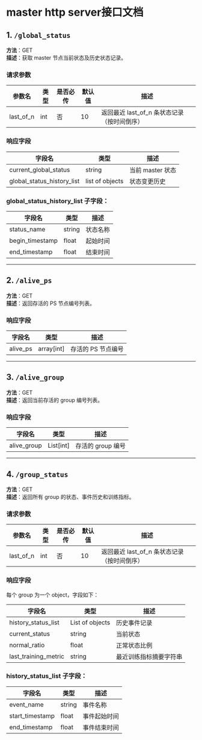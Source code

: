 # master http server接口文档

## 1. `/global_status`

**方法**：GET  
**描述**：获取 master 节点当前状态及历史状态记录。

### 请求参数

| 参数名       | 类型   | 是否必传 | 默认值 | 描述                       |
|------------|--------|--------|------|--------------------------|
| last_of_n  | int    | 否     | 10   | 返回最近 last_of_n 条状态记录（按时间倒序） |

### 响应字段


| 字段名                     | 类型            | 描述             |
| -------------------------- | --------------- | ---------------- |
| current_global_status      | string          | 当前 master 状态 |
| global_status_history_list | list of objects | 状态变更历史     |

### global_status_history_list 子字段：

| 字段名          | 类型   | 描述     |
| --------------- | ------ | -------- |
| status_name     | string | 状态名称 |
| begin_timestamp | float  | 起始时间 |
| end_timestamp   | float  | 结束时间 |

---

## 2. `/alive_ps`

**方法**：GET  
**描述**：返回存活的 PS 节点编号列表。

### 响应字段

| 字段名   | 类型       | 描述               |
| -------- | ---------- | ------------------ |
| alive_ps | array[int] | 存活的 PS 节点编号 |

---

## 3. `/alive_group`

**方法**：GET  
**描述**：返回当前存活的 group 编号列表。

### 响应字段

| 字段名      | 类型      | 描述              |
| ----------- | --------- | ----------------- |
| alive_group | List[int] | 存活的 group 编号 |

---

## 4. `/group_status`

**方法**：GET  
**描述**：返回所有 group 的状态、事件历史和训练指标。

### 请求参数

| 参数名       | 类型   | 是否必传 | 默认值 | 描述                       |
|------------|--------|--------|------|--------------------------|
| last_of_n  | int    | 否     | 10   | 返回最近 last_of_n 条状态记录（按时间倒序） |

### 响应字段

每个 group 为一个 object，字段如下：

| 字段名               | 类型            | 描述                   |
| -------------------- | --------------- | ---------------------- |
| history_status_list  | List of objects | 历史事件记录           |
| current_status       | string          | 当前状态               |
| normal_ratio         | float           | 正常状态比例           |
| last_training_metric | string          | 最近训练指标摘要字符串 |

### history_status_list 子字段：

| 字段名          | 类型   | 描述         |
| --------------- | ------ | ------------ |
| event_name      | string | 事件名称     |
| start_timestamp | float  | 事件起始时间 |
| end_timestamp   | float  | 事件结束时间 |

